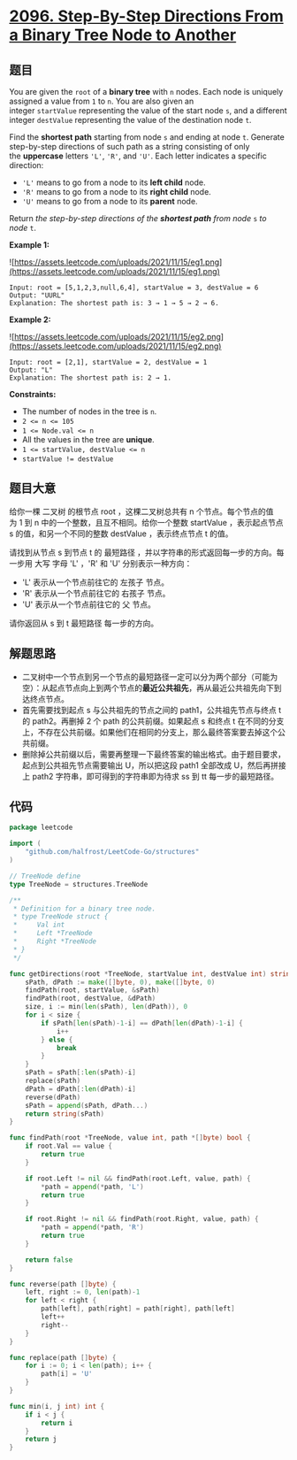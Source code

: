 # [2096. Step-By-Step Directions From a Binary Tree Node to Another](https://leetcode.com/problems/step-by-step-directions-from-a-binary-tree-node-to-another/)


## 题目

You are given the `root` of a **binary tree** with `n` nodes. Each node is uniquely assigned a value from `1` to `n`. You are also given an integer `startValue` representing the value of the start node `s`, and a different integer `destValue` representing the value of the destination node `t`.

Find the **shortest path** starting from node `s` and ending at node `t`. Generate step-by-step directions of such path as a string consisting of only the **uppercase** letters `'L'`, `'R'`, and `'U'`. Each letter indicates a specific direction:

- `'L'` means to go from a node to its **left child** node.
- `'R'` means to go from a node to its **right child** node.
- `'U'` means to go from a node to its **parent** node.

Return *the step-by-step directions of the **shortest path** from node* `s` *to node* `t`.

**Example 1:**

![https://assets.leetcode.com/uploads/2021/11/15/eg1.png](https://assets.leetcode.com/uploads/2021/11/15/eg1.png)

```
Input: root = [5,1,2,3,null,6,4], startValue = 3, destValue = 6
Output: "UURL"
Explanation: The shortest path is: 3 → 1 → 5 → 2 → 6.

```

**Example 2:**

![https://assets.leetcode.com/uploads/2021/11/15/eg2.png](https://assets.leetcode.com/uploads/2021/11/15/eg2.png)

```
Input: root = [2,1], startValue = 2, destValue = 1
Output: "L"
Explanation: The shortest path is: 2 → 1.

```

**Constraints:**

- The number of nodes in the tree is `n`.
- `2 <= n <= 105`
- `1 <= Node.val <= n`
- All the values in the tree are **unique**.
- `1 <= startValue, destValue <= n`
- `startValue != destValue`

## 题目大意

给你一棵 二叉树 的根节点 root ，这棵二叉树总共有 n 个节点。每个节点的值为 1 到 n 中的一个整数，且互不相同。给你一个整数 startValue ，表示起点节点 s 的值，和另一个不同的整数 destValue ，表示终点节点 t 的值。

请找到从节点 s 到节点 t 的 最短路径 ，并以字符串的形式返回每一步的方向。每一步用 大写 字母 'L' ，'R' 和 'U' 分别表示一种方向：

- 'L' 表示从一个节点前往它的 左孩子 节点。
- 'R' 表示从一个节点前往它的 右孩子 节点。
- 'U' 表示从一个节点前往它的 父 节点。

请你返回从 s 到 t 最短路径 每一步的方向。

## 解题思路

- 二叉树中一个节点到另一个节点的最短路径一定可以分为两个部分（可能为空）：从起点节点向上到两个节点的**最近公共祖先**，再从最近公共祖先向下到达终点节点。
- 首先需要找到起点 s 与公共祖先的节点之间的 path1，公共祖先节点与终点 t 的 path2。再删掉 2 个 path 的公共前缀。如果起点 s 和终点 t 在不同的分支上，不存在公共前缀。如果他们在相同的分支上，那么最终答案要去掉这个公共前缀。
- 删除掉公共前缀以后，需要再整理一下最终答案的输出格式。由于题目要求，起点到公共祖先节点需要输出 U，所以把这段 path1 全部改成 U，然后再拼接上 path2 字符串，即可得到的字符串即为待求 ss 到 tt 每一步的最短路径。

## 代码

```go
package leetcode

import (
	"github.com/halfrost/LeetCode-Go/structures"
)

// TreeNode define
type TreeNode = structures.TreeNode

/**
 * Definition for a binary tree node.
 * type TreeNode struct {
 *     Val int
 *     Left *TreeNode
 *     Right *TreeNode
 * }
 */

func getDirections(root *TreeNode, startValue int, destValue int) string {
	sPath, dPath := make([]byte, 0), make([]byte, 0)
	findPath(root, startValue, &sPath)
	findPath(root, destValue, &dPath)
	size, i := min(len(sPath), len(dPath)), 0
	for i < size {
		if sPath[len(sPath)-1-i] == dPath[len(dPath)-1-i] {
			i++
		} else {
			break
		}
	}
	sPath = sPath[:len(sPath)-i]
	replace(sPath)
	dPath = dPath[:len(dPath)-i]
	reverse(dPath)
	sPath = append(sPath, dPath...)
	return string(sPath)
}

func findPath(root *TreeNode, value int, path *[]byte) bool {
	if root.Val == value {
		return true
	}

	if root.Left != nil && findPath(root.Left, value, path) {
		*path = append(*path, 'L')
		return true
	}

	if root.Right != nil && findPath(root.Right, value, path) {
		*path = append(*path, 'R')
		return true
	}

	return false
}

func reverse(path []byte) {
	left, right := 0, len(path)-1
	for left < right {
		path[left], path[right] = path[right], path[left]
		left++
		right--
	}
}

func replace(path []byte) {
	for i := 0; i < len(path); i++ {
		path[i] = 'U'
	}
}

func min(i, j int) int {
	if i < j {
		return i
	}
	return j
}
```
